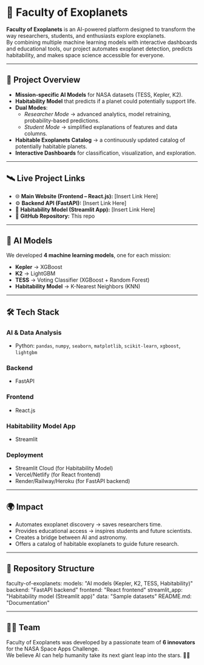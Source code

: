# 🌌 Faculty of Exoplanets

**Faculty of Exoplanets** is an AI-powered platform designed to transform the way researchers, students, and enthusiasts explore exoplanets.  
By combining multiple machine learning models with interactive dashboards and educational tools, our project automates exoplanet detection, predicts habitability, and makes space science accessible for everyone.

---

## 🚀 Project Overview

- **Mission-specific AI Models** for NASA datasets (TESS, Kepler, K2).  
- **Habitability Model** that predicts if a planet could potentially support life.  
- **Dual Modes**:  
  - *Researcher Mode* → advanced analytics, model retraining, probability-based predictions.  
  - *Student Mode* → simplified explanations of features and data columns.  
- **Habitable Exoplanets Catalog** → a continuously updated catalog of potentially habitable planets.  
- **Interactive Dashboards** for classification, visualization, and exploration.

---

## 🛰️ Live Project Links

- 🌐 **Main Website (Frontend – React.js):** [Insert Link Here]  
- ⚙️ **Backend API (FastAPI):** [Insert Link Here]  
- 🔬 **Habitability Model (Streamlit App):** [Insert Link Here]  
- 📂 **GitHub Repository:** This repo

---

## 🧠 AI Models

We developed **4 machine learning models**, one for each mission:  
- **Kepler** → XGBoost  
- **K2** → LightGBM  
- **TESS** → Voting Classifier (XGBoost + Random Forest)  
- **Habitability Model** → K-Nearest Neighbors (KNN)  

---

## 🛠️ Tech Stack

### AI & Data Analysis
- Python: `pandas`, `numpy`, `seaborn`, `matplotlib`, `scikit-learn`, `xgboost`, `lightgbm`

### Backend
- FastAPI

### Frontend
- React.js

### Habitability Model App
- Streamlit

### Deployment
- Streamlit Cloud (for Habitability Model)  
- Vercel/Netlify (for React frontend)  
- Render/Railway/Heroku (for FastAPI backend)

---

## 🌍 Impact

- Automates exoplanet discovery → saves researchers time.  
- Provides educational access → inspires students and future scientists.  
- Creates a bridge between AI and astronomy.  
- Offers a catalog of habitable exoplanets to guide future research.

---

## 📂 Repository Structure
faculty-of-exoplanets:
  models: "AI models (Kepler, K2, TESS, Habitability)"
  backend: "FastAPI backend"
  frontend: "React frontend"
  streamlit_app: "Habitability model (Streamlit app)"
  data: "Sample datasets"
  README.md: "Documentation"

---

## 👩‍🚀 Team

Faculty of Exoplanets was developed by a passionate team of **6 innovators** for the NASA Space Apps Challenge.  
We believe AI can help humanity take its next giant leap into the stars. 🌌✨

